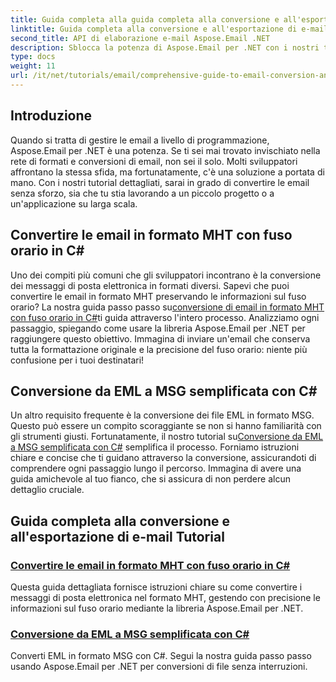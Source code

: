```yaml
---
title: Guida completa alla guida completa alla conversione e all'esportazione di e-mail
linktitle: Guida completa alla conversione e all'esportazione di e-mail
second_title: API di elaborazione e-mail Aspose.Email .NET
description: Sblocca la potenza di Aspose.Email per .NET con i nostri tutorial completi per la Guida completa alla conversione e all'esportazione di email. Impara a convertire i formati facilmente.
type: docs
weight: 11
url: /it/net/tutorials/email/comprehensive-guide-to-email-conversion-and-export/
---
```

## Introduzione

Quando si tratta di gestire le email a livello di programmazione, Aspose.Email per .NET è una potenza. Se ti sei mai trovato invischiato nella rete di formati e conversioni di email, non sei il solo. Molti sviluppatori affrontano la stessa sfida, ma fortunatamente, c'è una soluzione a portata di mano. Con i nostri tutorial dettagliati, sarai in grado di convertire le email senza sforzo, sia che tu stia lavorando a un piccolo progetto o a un'applicazione su larga scala.

## Convertire le email in formato MHT con fuso orario in C#

 Uno dei compiti più comuni che gli sviluppatori incontrano è la conversione dei messaggi di posta elettronica in formati diversi. Sapevi che puoi convertire le email in formato MHT preservando le informazioni sul fuso orario? La nostra guida passo passo su[conversione di email in formato MHT con fuso orario in C#](./convert-emails-to-mht-format-with-timezone-in-csharp/)ti guida attraverso l'intero processo. Analizziamo ogni passaggio, spiegando come usare la libreria Aspose.Email per .NET per raggiungere questo obiettivo. Immagina di inviare un'email che conserva tutta la formattazione originale e la precisione del fuso orario: niente più confusione per i tuoi destinatari!

## Conversione da EML a MSG semplificata con C#

 Un altro requisito frequente è la conversione dei file EML in formato MSG. Questo può essere un compito scoraggiante se non si hanno familiarità con gli strumenti giusti. Fortunatamente, il nostro tutorial su[Conversione da EML a MSG semplificata con C#](./eml-to-msg-convert-made-easy-using-csharp/) semplifica il processo. Forniamo istruzioni chiare e concise che ti guidano attraverso la conversione, assicurandoti di comprendere ogni passaggio lungo il percorso. Immagina di avere una guida amichevole al tuo fianco, che si assicura di non perdere alcun dettaglio cruciale. 

## Guida completa alla conversione e all'esportazione di e-mail Tutorial
### [Convertire le email in formato MHT con fuso orario in C#](./convert-emails-to-mht-format-with-timezone-in-csharp/)
Questa guida dettagliata fornisce istruzioni chiare su come convertire i messaggi di posta elettronica nel formato MHT, gestendo con precisione le informazioni sul fuso orario mediante la libreria Aspose.Email per .NET.
### [Conversione da EML a MSG semplificata con C#](./eml-to-msg-convert-made-easy-using-csharp/)
Converti EML in formato MSG con C#. Segui la nostra guida passo passo usando Aspose.Email per .NET per conversioni di file senza interruzioni.